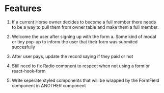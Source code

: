 # Features

1. If a current Horse owner decides to become a full member
   there needs to be a way to pull them from owner table and make them a
   full member.

2. Welcome the user after signing up with the form
   a. Some kind of modal or tiny pop-up to inform the user
   that their form was submited succesfully

3. After user pays, update the record saying if they paid or not

4. Still need to fix Radio comonent to respect when not using a form or react-hook-form

5. Write seperate styled components that will be wrapped by the FormField component in ANOTHER component
